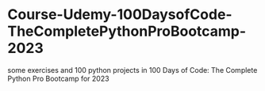 # Course-Udemy-100DaysofCode-TheCompletePythonProBootcamp-2023
some exercises and 100 python projects in 100 Days of Code: The Complete Python Pro Bootcamp for 2023
